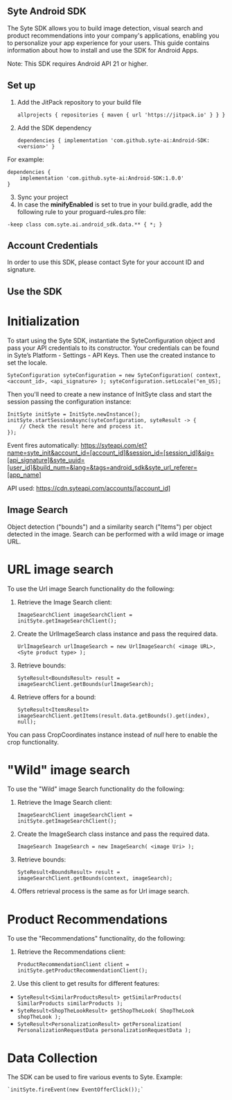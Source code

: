 ## Syte Android SDK

The Syte SDK allows you to build image detection, visual search and product recommendations into your company's applications, enabling you to personalize your app experience for your users.
This guide contains information about how to install and use the SDK for Android Apps.

Note: This SDK requires Android API 21 or higher.

## Set up

1. Add the JitPack repository to your build file

	`allprojects {
		repositories {
			maven { url 'https://jitpack.io' }
		}
	}`
	
2. Add the SDK dependency

    `dependencies {
	        implementation 'com.github.syte-ai:Android-SDK:<version>'
	}`
	
For example:

    dependencies {
        implementation 'com.github.syte-ai:Android-SDK:1.0.0'
	}
	
3. Sync your project
4. In case the **minifyEnabled** is set to true in your build.gradle,
add the following rule to your proguard-rules.pro file:

`-keep class com.syte.ai.android_sdk.data.** { *; }`

## Account Credentials

In order to use this SDK, please contact Syte for your account ID and signature.     

## Use the SDK

# Initialization

To start using the Syte SDK, instantiate the SyteConfiguration object and pass your API credentials to its constructor. 
Your credentials can be found in Syte’s Platform - Settings - API Keys.
Then use the created instance to set the locale.

`
    SyteConfiguration syteConfiguration = new SyteConfiguration(
        context,
        <account_id>,
        <api_signature>
    );
    syteConfiguration.setLocale("en_US);
`

Then you'll need to create a new instance of InitSyte class and start the session passing the configuration instance:


    InitSyte initSyte = InitSyte.newInstance();
    initSyte.startSessionAsync(syteConfiguration, syteResult -> {
        // Check the result here and process it.
    });

Event fires automatically: https://syteapi.com/et?name=syte_init&account_id=[account_id]&session_id=[session_id]&sig=[api_signature]&syte_uuid=[user_id]&build_num=&lang=&tags=android_sdk&syte_url_referer=[app_name]
 
API used: https://cdn.syteapi.com/accounts/[account_id]

## Image Search

Object detection ("bounds") and a similarity search ("Items") per object detected in the image. 
Search can be performed with a wild image or image URL.

# URL image search
To use the Url image Search functionality do the following:

1. Retrieve the Image Search client:

    `ImageSearchClient imageSearchClient = initSyte.getImageSearchClient();`

2. Create the UrlImageSearch class instance and pass the required data.

    `UrlImageSearch urlImageSearch = new UrlImageSearch(
        <image URL>,
        <Syte product type>
    );`

3. Retrieve bounds:


    `SyteResult<BoundsResult> result = imageSearchClient.getBounds(urlImageSearch);`

4. Retrieve offers for a bound:

    `SyteResult<ItemsResult> imageSearchClient.getItems(result.data.getBounds().get(index), null);`

You can pass CropCoordinates instance instead of *null* here to enable the crop functionality.

# "Wild" image search

To use the "Wild" image Search functionality do the following:

1. Retrieve the Image Search client:

    `ImageSearchClient imageSearchClient = initSyte.getImageSearchClient();`

2. Create the ImageSearch class instance and pass the required data.

    `ImageSearch ImageSearch = new ImageSearch(
        <image Uri>
    );`

3. Retrieve bounds:

    `SyteResult<BoundsResult> result = imageSearchClient.getBounds(context, imageSearch);`

4. Offers retrieval process is the same as for Url image search.

# Product Recommendations
To use the "Recommendations" functionality, do the following:

1. Retrieve the Recommendations client:

    `ProductRecommendationClient client = initSyte.getProductRecommendationClient();`

2. Use this client to get results for different features:

*   `SyteResult<SimilarProductsResult> getSimilarProducts(
        SimilarProducts similarProducts
    );`
*   `SyteResult<ShopTheLookResult> getShopTheLook(
        ShopTheLook shopTheLook
    );`
*   `SyteResult<PersonalizationResult> getPersonalization(
        PersonalizationRequestData personalizationRequestData
    );`
    
# Data Collection

The SDK can be used to fire various events to Syte. Example:

    `initSyte.fireEvent(new EventOfferClick());`
